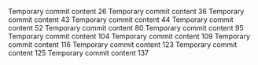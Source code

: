 Temporary commit content 26
Temporary commit content 36
Temporary commit content 43
Temporary commit content 44
Temporary commit content 52
Temporary commit content 80
Temporary commit content 95
Temporary commit content 104
Temporary commit content 109
Temporary commit content 116
Temporary commit content 123
Temporary commit content 125
Temporary commit content 137
